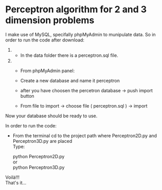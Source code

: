 ﻿# Perceptron algorithm for 2 and 3 dimension problems
 I make use of MySQL, specifally phpMyAdmin to munipulate data. So in order to run the code after download:
    
   1. - In the data folder there is a perceptron.sql file. 
   2. - From phpMyAdmin panel:
      - Create a new database and name it perceptron
      
      - after you have choosen the percetron database -> push import button
      - From file to import -> choose file ( perceptron.sql ) -> import
 
 Now your database should be ready to use.
 
 In order to run the code: 
   - From the terminal cd to the project path where Perceptron2D.py and Perceptron3D.py are placed  
   Type:
   
     python Perceptron2D.py <br/>
   or <br/>
     python Perceptron3D.py
   
   Voilà!!!  
   That's it...
      
